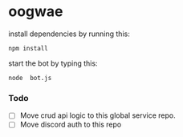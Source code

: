 # oogwae

install dependencies by running this:
```
npm install
```

start the bot by typing this:
```
node  bot.js
```

### Todo
- [ ] Move crud api logic to this global service repo.
- [ ] Move discord auth to this repo
